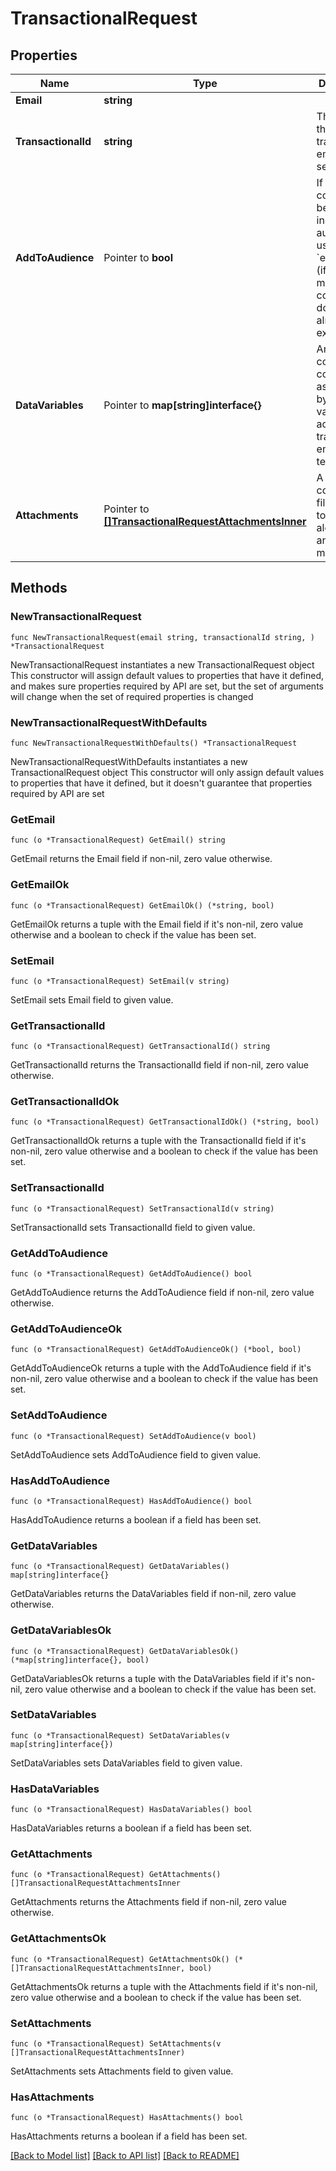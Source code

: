 # TransactionalRequest

## Properties

Name | Type | Description | Notes
------------ | ------------- | ------------- | -------------
**Email** | **string** |  | 
**TransactionalId** | **string** | The ID of the transactional email to send. | 
**AddToAudience** | Pointer to **bool** | If &#x60;true&#x60;, a contact will be created in your audience using the &#x60;email&#x60; value (if a matching contact doesn&#39;t already exist). | [optional] 
**DataVariables** | Pointer to **map[string]interface{}** | An object containing contact data as defined by the data variables added to the transactional email template. | [optional] 
**Attachments** | Pointer to [**[]TransactionalRequestAttachmentsInner**](TransactionalRequestAttachmentsInner.md) | A list containing file objects to be sent along with an email message. | [optional] 

## Methods

### NewTransactionalRequest

`func NewTransactionalRequest(email string, transactionalId string, ) *TransactionalRequest`

NewTransactionalRequest instantiates a new TransactionalRequest object
This constructor will assign default values to properties that have it defined,
and makes sure properties required by API are set, but the set of arguments
will change when the set of required properties is changed

### NewTransactionalRequestWithDefaults

`func NewTransactionalRequestWithDefaults() *TransactionalRequest`

NewTransactionalRequestWithDefaults instantiates a new TransactionalRequest object
This constructor will only assign default values to properties that have it defined,
but it doesn't guarantee that properties required by API are set

### GetEmail

`func (o *TransactionalRequest) GetEmail() string`

GetEmail returns the Email field if non-nil, zero value otherwise.

### GetEmailOk

`func (o *TransactionalRequest) GetEmailOk() (*string, bool)`

GetEmailOk returns a tuple with the Email field if it's non-nil, zero value otherwise
and a boolean to check if the value has been set.

### SetEmail

`func (o *TransactionalRequest) SetEmail(v string)`

SetEmail sets Email field to given value.


### GetTransactionalId

`func (o *TransactionalRequest) GetTransactionalId() string`

GetTransactionalId returns the TransactionalId field if non-nil, zero value otherwise.

### GetTransactionalIdOk

`func (o *TransactionalRequest) GetTransactionalIdOk() (*string, bool)`

GetTransactionalIdOk returns a tuple with the TransactionalId field if it's non-nil, zero value otherwise
and a boolean to check if the value has been set.

### SetTransactionalId

`func (o *TransactionalRequest) SetTransactionalId(v string)`

SetTransactionalId sets TransactionalId field to given value.


### GetAddToAudience

`func (o *TransactionalRequest) GetAddToAudience() bool`

GetAddToAudience returns the AddToAudience field if non-nil, zero value otherwise.

### GetAddToAudienceOk

`func (o *TransactionalRequest) GetAddToAudienceOk() (*bool, bool)`

GetAddToAudienceOk returns a tuple with the AddToAudience field if it's non-nil, zero value otherwise
and a boolean to check if the value has been set.

### SetAddToAudience

`func (o *TransactionalRequest) SetAddToAudience(v bool)`

SetAddToAudience sets AddToAudience field to given value.

### HasAddToAudience

`func (o *TransactionalRequest) HasAddToAudience() bool`

HasAddToAudience returns a boolean if a field has been set.

### GetDataVariables

`func (o *TransactionalRequest) GetDataVariables() map[string]interface{}`

GetDataVariables returns the DataVariables field if non-nil, zero value otherwise.

### GetDataVariablesOk

`func (o *TransactionalRequest) GetDataVariablesOk() (*map[string]interface{}, bool)`

GetDataVariablesOk returns a tuple with the DataVariables field if it's non-nil, zero value otherwise
and a boolean to check if the value has been set.

### SetDataVariables

`func (o *TransactionalRequest) SetDataVariables(v map[string]interface{})`

SetDataVariables sets DataVariables field to given value.

### HasDataVariables

`func (o *TransactionalRequest) HasDataVariables() bool`

HasDataVariables returns a boolean if a field has been set.

### GetAttachments

`func (o *TransactionalRequest) GetAttachments() []TransactionalRequestAttachmentsInner`

GetAttachments returns the Attachments field if non-nil, zero value otherwise.

### GetAttachmentsOk

`func (o *TransactionalRequest) GetAttachmentsOk() (*[]TransactionalRequestAttachmentsInner, bool)`

GetAttachmentsOk returns a tuple with the Attachments field if it's non-nil, zero value otherwise
and a boolean to check if the value has been set.

### SetAttachments

`func (o *TransactionalRequest) SetAttachments(v []TransactionalRequestAttachmentsInner)`

SetAttachments sets Attachments field to given value.

### HasAttachments

`func (o *TransactionalRequest) HasAttachments() bool`

HasAttachments returns a boolean if a field has been set.


[[Back to Model list]](../README.md#documentation-for-models) [[Back to API list]](../README.md#documentation-for-api-endpoints) [[Back to README]](../README.md)


